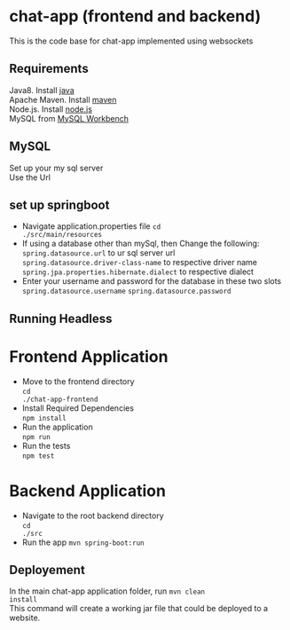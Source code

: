 # chat-app (frontend and backend)
This is the code base for chat-app implemented using websockets

## Requirements
Java8. Install [java](https://www.oracle.com/java/technologies/downloads/) <br />
Apache Maven. Install [maven](https://maven.apache.org/download.cgi) <br />
Node.js. Install [node.js](https://nodejs.org/en/)  <br />
MySQL from [MySQL Workbench](https://dev.mysql.com/downloads/workbench/) <br />

## MySQL
Set up your my sql server <br/>
Use the Url

## set up springboot
* Navigate application.properties file <code>cd ./src/main/resources</code> </br>
* If using a database other than mySql, then Change the following: </br>
<code>spring.datasource.url</code> to ur sql server url </br>
<code>spring.datasource.driver-class-name</code> to respective driver name </br>
<code>spring.jpa.properties.hibernate.dialect</code> to respective dialect </br>
* Enter your username and password for the database in these two slots
<code>spring.datasource.username</code>
<code>spring.datasource.password</code>

## Running Headless
# Frontend Application 
* Move to the frontend directory <br/>
<code>cd ./chat-app-frontend</code><br/>
* Install Required Dependencies <br/>
<code>npm install</code> <br/>
* Run the application <br/>
<code>npm run</code> <br/>
* Run the tests <br/>
<code>npm test</code> <br/>

# Backend Application
* Navigate to the root backend directory <br/>
<code>cd ./src</code><br/>
* Run the app
<code>mvn spring-boot:run</code> <br/>


## Deployement
In the main chat-app application folder, run <code>mvn clean install</code> <br/>
This command will create a working jar file that could be deployed to a website. 


